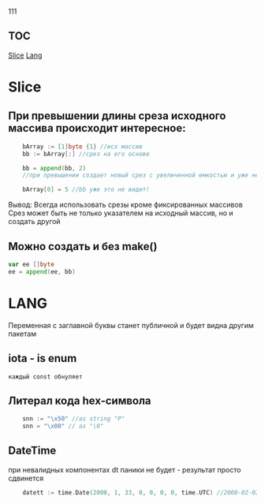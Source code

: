 111

## TOC

[Slice](#Slice)
[Lang](#Lang)



# Slice

## При превышении длины среза исходного массива происходит интересное:
```go
	bArray := [1]byte {1} //исх массив
	bb := bArray[:] //срез на его основе

	bb = append(bb, 2)
	//при превышении создает новый срез с увеличенной емкостью и уже не указывает на исходный массив

	bArray[0] = 5 //bb уже это не видит!
```
Вывод: Всегда использовать срезы кроме фиксированных массивов
Срез может быть не только указателем на исходный массив, но и создать другой

## Можно создать и без make()
```go
var ee []byte
ee = append(ee, bb)
```

# LANG

Переменная с заглавной буквы станет публичной и будет видна другим пакетам

## iota - is enum
	каждый const обнуляет


## Литерал кода hex-символа
```go
	snn := "\x50" //as string "P"
	snn = "\x00" // as "\0"
```

## DateTime
при невалидных компонентах dt паники не будет - результат просто сдвинется

```go
	datett := time.Date(2000, 1, 33, 0, 0, 0, 0, time.UTC) //2000-02-02 00:00:00 +0000 UTC
```

